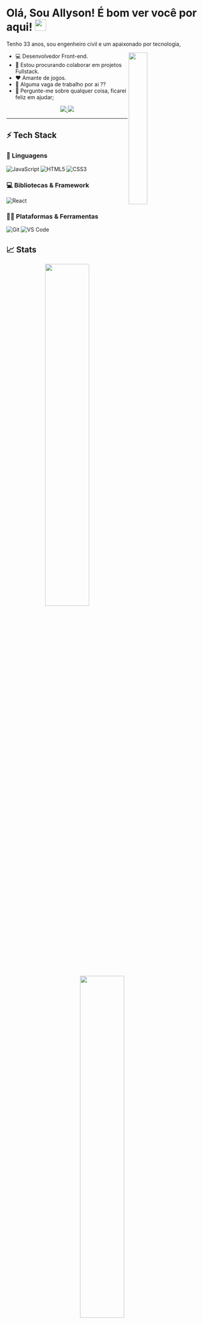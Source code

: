 # Olá, Sou Allyson! É bom ver você por aqui! <img src="https://raw.githubusercontent.com/Asmit2952/Asmit2952/master/src/wave.gif?token=ATQS65XWY4MME7NJYAZ4LCTBN34AU" width="30px">

<div display= "inline-block">
<p align= "left">Tenho 33 anos, sou engenheiro civil e um apaixonado por tecnologia,
</p>
</div>
<div style="margin-right: 30px;">
  <img align="right" width="32%" src ="https://github.com/abhisheknaiidu/abhisheknaiidu/blob/master/code.gif?raw=true" />
  </div>

<div>
     <ul>
<li> 💻 Desenvolvedor Front-end.</li>
<!-- !<li> :man_student: Estudando Java </li> -->
<li> 👯 Estou procurando colaborar em projetos Fullstack.</li>
<li> ❤️ Amante de jogos.</li>
<li> 💼 Alguma vaga de trabalho  por ai ??</li>
<li> 💬 Pergunte-me sobre qualquer coisa, ficarei feliz em ajudar;</li>
    </ul>
 </div>

<div>
<p align="center">
	<a href="https://www.linkedin.com/in/allyson-fernando/">
		<img src="https://img.shields.io/badge/LinkedIn-0077B5?style=for-the-badge&logo=linkedin&logoColor=white" />
	</a>
	 <!-- ! <a href="https://github.com/allyson-fernando">
		<img src="https://img.shields.io/badge/-Github-000?style=for-the-badge&logo=Github&logoColor=white" /> -->
	</a>
  <a href="mailto:allyson.fernand@gmail.com">
		<img src="https://img.shields.io/badge/Gmail-D14836?style=for-the-badge&logo=gmail&logoColor=white" />
	</a>
</p>
</div>

---

## ⚡ Tech Stack

### 🚀 Linguagens


<!-- ![Python](https://img.shields.io/badge/Python-FFD43B?style=for-the-badge&logo=python&logoColor=306998) -->
![JavaScript](https://img.shields.io/badge/JavaScript-323330?style=for-the-badge&logo=javascript&logoColor=F7DF1E)
![HTML5](https://img.shields.io/badge/HTML5-E34F26?style=for-the-badge&logo=html5&logoColor=white)
![CSS3](https://img.shields.io/badge/CSS3-1572B6?style=for-the-badge&logo=css3&logoColor=white)

### 💻 Bibliotecas & Framework

![React](https://img.shields.io/badge/React-20232A?style=for-the-badge&logo=react&logoColor=61DAFB)
<!-- ![Bootstrap](https://img.shields.io/badge/Bootstrap-563D7C?style=for-the-badge&logo=bootstrap&logoColor=white) -->


### :man_technologist: Plataformas & Ferramentas

![Git](https://img.shields.io/badge/Git-F05032?style=for-the-badge&logo=git&logoColor=white)
![VS Code](https://img.shields.io/badge/Visual_Studio_Code-0078D4?style=for-the-badge&logo=visual%20studio%20code&logoColor=white)
<!-- ![Canva](https://img.shields.io/badge/Canva-%2300C4CC.svg?&style=for-the-badge&logo=Canva&logoColor=white) -->

## 📈 Stats

<p align="center">
  <img width="48%" src="https://github-readme-stats.vercel.app/api?username=allysonfernando&show_icons=true&hide_border=true&theme=vision-friendly-dark" />
  <img width="48%" src="https://github-readme-streak-stats.herokuapp.com?user=allysonfernando&theme=vision-friendly-dark&hide_border=true&date_format=j%20M%5B%20Y%5D&fire=DD0000" />
</p>

---

![Snake animation](https://github.com/allyson-fernando/allyson-fernando/blob/output/github-contribution-grid-snake.svg)
</div>
